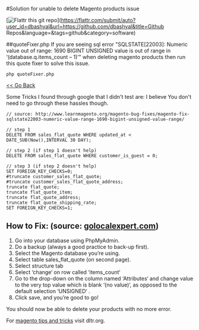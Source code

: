 #Solution for unable to delete Magento products issue 

[![Flattr this git repo](http://api.flattr.com/button/flattr-badge-large.png)](https://flattr.com/submit/auto?user_id=dbashyal&url=https://github.com/dbashyal&title=Github Repos&language=&tags=github&category=software)

##quoteFixer.php
If you are seeing sql error "SQLSTATE[22003]: Numeric value out of range: 1690 BIGINT UNSIGNED value is out of range in ‘(database.q.items_count – 1)’" when deleting magento products then run this quote fixer to solve this issue.
```
php quoteFixer.php
```

[<< Go Back](https://github.com/dbashyal/Magento-ecommerce-Shell-Scripts)

Some Tricks I found through google that I didn't test are: I believe You don't need to go through these hassles though.

```
// source: http://www.learnmagento.org/magento-bug-fixes/magento-fix-sqlstate22003-numeric-value-range-1690-bigint-unsigned-value-range/

// step 1
DELETE FROM sales_flat_quote WHERE updated_at < DATE_SUB(Now(),INTERVAL 30 DAY);

// step 2 (if step 1 doesn't help)
DELETE FROM sales_flat_quote WHERE customer_is_guest = 0;

// step 3 (if step 2 doesn't help)
SET FOREIGN_KEY_CHECKS=0;
#truncate customer_sales_flat_quote;
#truncate customer_sales_flat_quote_address;
truncate flat_quote;
truncate flat_quote_item;
truncate flat_quote_address;
truncate flat_quote_shipping_rate;
SET FOREIGN_KEY_CHECKS=1;
```

## How to Fix: (source: [golocalexpert.com](https://www.golocalexpert.com/resolving-the-infamous-magento-deleting-issue-sqlstate22003-numeric-value-out-of-range-1690-bigint-unsigned-value-is-out-of-range-in-yourdbname-q-items_count-1/))

1. Go into your database using PhpMyAdmin.
2. Do a backup (always a good practice to back-up first).
3. Select the Magento database you’re using.
4. Select table sales_flat_quote (on second page).
5. Select structure tab
6. Select ‘change‘ on row called ‘items_count‘
7. Go to the drop-down on the column named ‘Attributes‘ and change value to the very top value which is blank ‘(no value)‘, as opposed to the default selection ‘UNSIGNED‘ .
8. Click save, and you’re good to go!

You should now be able to delete your products with no more error.

For [magento tips and tricks](http://dltr.org/) visit dltr.org.
